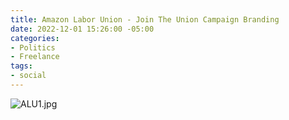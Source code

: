 ```yaml
---
title: Amazon Labor Union - Join The Union Campaign Branding
date: 2022-12-01 15:26:00 -05:00
categories:
- Politics
- Freelance
tags:
- social
---
```


![ALU1.jpg](/uploads/ALU1.jpg)